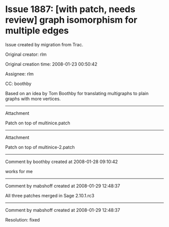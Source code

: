 # Issue 1887: [with patch, needs review] graph isomorphism for multiple edges

Issue created by migration from Trac.

Original creator: rlm

Original creation time: 2008-01-23 00:50:42

Assignee: rlm

CC:  boothby

Based on an idea by Tom Boothby for translating multigraphs to plain graphs with more vertices.


---

Attachment

Patch on top of multinice.patch


---

Attachment

Patch on top of multinice-2.patch


---

Comment by boothby created at 2008-01-28 09:10:42

works for me


---

Comment by mabshoff created at 2008-01-29 12:48:37

All three patches merged in Sage 2.10.1.rc3


---

Comment by mabshoff created at 2008-01-29 12:48:37

Resolution: fixed
